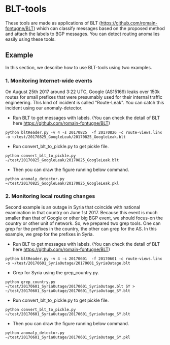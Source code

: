 # BLT-tools
These tools are made as applications of BLT (https://github.com/romain-fontugne/BLT)
which can classify messages based on the proposed method and attach the labels to BGP messages.
You can detect routing anomalies easily using these tools.

## Example
In this section, we describe how to use BLT-tools using two examples.

### 1. Monitoring Internet-wide events
On August 25th 2017 around 3:22 UTC, Google (AS15169) leaks over 150k routes for small prefixes that were presumably used for their internal traffic engineering.
This kind of incident is called "Route-Leak".
You can catch this incident using our anomaly-detector.

+ Run BLT to get messages with labels. (You can check the detail of BLT here https://github.com/romain-fontugne/BLT)
```bash:
python bltReader.py -v 4 -s 20170825  -f 20170826 -c route-views.linx -o ~/test/20170825_GoogleLeak/20170825_GoogleLeak.blt
```

+ Run convert_blt_to_pickle.py to get pickle file.
```bash:
python convert_blt_to_pickle.py ~/test/20170825_GoogleLeak/20170825_GoogleLeak.blt
```

+ Then you can draw the figure running below command.
```bash:
python anomaly_detector.py ~/test/20170825_GoogleLeak/20170825_GoogleLeak.pkl
```

### 2. Monitoring local routing changes
Second example is an outage in Syria that coincide with national examination in that country on June 1st 2017.
Because this event is much smaller than that of Google or other big BGP event,
we should focus-on the country or other unit of network.
So, we prepared two grep tools.
One can grep for the prefixes in the country,
the other can grep for the AS.
In this example, we grep for the prefixes in Syria.


+ Run BLT to get messages with labels. (You can check the detail of BLT here https://github.com/romain-fontugne/BLT)
```bash:
python bltReader.py -v 4 -s 20170601  -f 20170601 -c route-views.linx -o ~/test/20170601_SyriaOutage/20170601_SyriaOutage.blt
```
+ Grep for Syria using the grep_country.py.
```bash:
python grep_country.py ~/test/20170601_SyriaOutage/20170601_SyriaOutage.blt SY > ~/test/20170601_SyriaOutage/20170601_SyriaOutage_SY.blt
```

+ Run convert_blt_to_pickle.py to get pickle file.
```bash:
python convert_blt_to_pickle.py ~/test/20170601_SyriaOutage/20170601_SyriaOutage_SY.blt
```

+ Then you can draw the figure running below command.
```bash:
python anomaly_detector.py ~/test/20170601_SyriaOutage/20170601_SyriaOutage_SY.pkl
```
